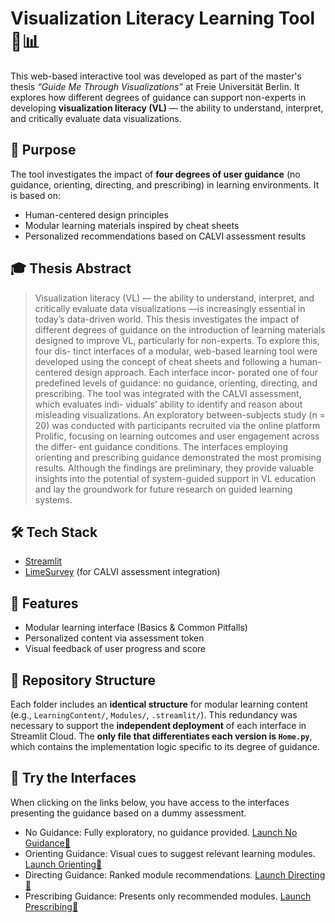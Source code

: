 # Visualization Literacy Learning Tool 🧠📊

This web-based interactive tool was developed as part of the master's thesis *“Guide Me Through Visualizations”* at Freie Universität Berlin. It explores how different degrees of guidance can support non-experts in developing **visualization literacy (VL)** — the ability to understand, interpret, and critically evaluate data visualizations.

## 🧭 Purpose

The tool investigates the impact of **four degrees of user guidance** (no guidance, orienting, directing, and prescribing) in learning environments. It is based on:

- Human-centered design principles
- Modular learning materials inspired by cheat sheets
- Personalized recommendations based on CALVI assessment results

## 🎓 Thesis Abstract

> Visualization literacy (VL) — the ability to understand, interpret, and critically evaluate
data visualizations —is increasingly essential in today’s data-driven world. This thesis
investigates the impact of different degrees of guidance on the introduction of learning
materials designed to improve VL, particularly for non-experts. To explore this, four dis-
tinct interfaces of a modular, web-based learning tool were developed using the concept
of cheat sheets and following a human-centered design approach. Each interface incor-
porated one of four predefined levels of guidance: no guidance, orienting, directing, and
prescribing. The tool was integrated with the CALVI assessment, which evaluates indi-
viduals’ ability to identify and reason about misleading visualizations. An exploratory
between-subjects study (n = 20) was conducted with participants recruited via the online
platform Prolific, focusing on learning outcomes and user engagement across the differ-
ent guidance conditions. The interfaces employing orienting and prescribing guidance
demonstrated the most promising results. Although the findings are preliminary, they
provide valuable insights into the potential of system-guided support in VL education
and lay the groundwork for future research on guided learning systems.

## 🛠️ Tech Stack

- [Streamlit](https://streamlit.io/)
- [LimeSurvey](https://www.limesurvey.org/) (for CALVI assessment integration)


## 🧩 Features

- Modular learning interface (Basics & Common Pitfalls)
- Personalized content via assessment token
- Visual feedback of user progress and score

## 📁 Repository Structure

Each folder includes an **identical structure** for modular learning content (e.g., `LearningContent/`, `Modules/`, `.streamlit/`). This redundancy was necessary to support the **independent deployment** of each interface in Streamlit Cloud. The **only file that differentiates each version is `Home.py`**, which contains the implementation logic specific to its degree of guidance.

## 🚀 Try the Interfaces

When clicking on the links below, you have access to the interfaces presenting the guidance based on a dummy assessment.
- No Guidance: Fully exploratory, no guidance provided. [Launch No Guidance🚀](https://visualizationliteracy1.streamlit.app/)
- Orienting Guidance: Visual cues to suggest relevant learning modules. [Launch Orienting🚀](https://visualizationliteracy2.streamlit.app/)
- Directing Guidance: Ranked module recommendations. [Launch Directing🚀](https://visualizationliteracy3.streamlit.app/) 
- Prescribing Guidance: Presents only recommended modules. [Launch Prescribing🚀](https://visualizationliteracy4.streamlit.app/)

